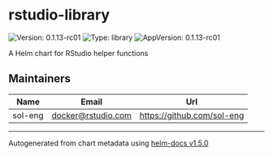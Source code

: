 # rstudio-library

![Version: 0.1.13-rc01](https://img.shields.io/badge/Version-0.1.13--rc01-informational?style=flat-square) ![Type: library](https://img.shields.io/badge/Type-library-informational?style=flat-square) ![AppVersion: 0.1.13-rc01](https://img.shields.io/badge/AppVersion-0.1.13--rc01-informational?style=flat-square)

A Helm chart for RStudio helper functions

## Maintainers

| Name | Email | Url |
| ---- | ------ | --- |
| sol-eng | docker@rstudio.com | https://github.com/sol-eng |

----------------------------------------------
Autogenerated from chart metadata using [helm-docs v1.5.0](https://github.com/norwoodj/helm-docs/releases/v1.5.0)

